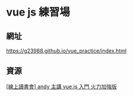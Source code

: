 vue js 練習場=================================網址----------------https://g23988.github.io/vue_practice/index.html資源
--------------------------
[\[線上讀書會\] andy 主講 vue.js 入門 火力加強版](https://www.youtube.com/watch?v=-rOATJ2nuMg)

